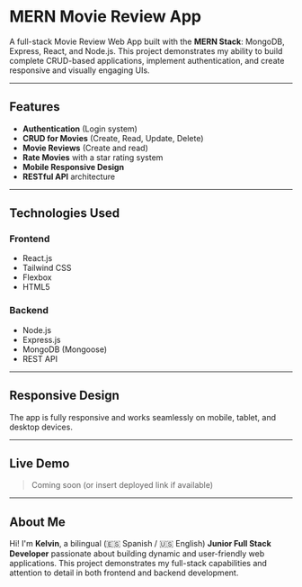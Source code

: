 # MERN Movie Review App

A full-stack Movie Review Web App built with the **MERN Stack**: MongoDB, Express, React, and Node.js. This project demonstrates my ability to build complete CRUD-based applications, implement authentication, and create responsive and visually engaging UIs.

---

## Features

- **Authentication** (Login system)
- **CRUD for Movies** (Create, Read, Update, Delete)
- **Movie Reviews** (Create and read)
- **Rate Movies** with a star rating system
- **Mobile Responsive Design**
- **RESTful API** architecture

---

## Technologies Used

### Frontend
- React.js
- Tailwind CSS
- Flexbox
- HTML5

### Backend
- Node.js
- Express.js
- MongoDB (Mongoose)
- REST API

---

## Responsive Design

The app is fully responsive and works seamlessly on mobile, tablet, and desktop devices.

---

## Live Demo

> Coming soon (or insert deployed link if available)

---

## About Me

Hi! I'm **Kelvin**, a bilingual (🇪🇸 Spanish / 🇺🇸 English) **Junior Full Stack Developer** passionate about building dynamic and user-friendly web applications. This project demonstrates my full-stack capabilities and attention to detail in both frontend and backend development.
